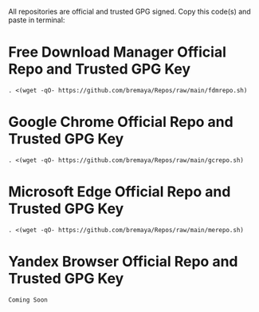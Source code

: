 All repositories are official and trusted GPG signed.
Copy this code(s) and paste in terminal:
# Free Download Manager Official Repo and Trusted GPG Key
```
. <(wget -qO- https://github.com/bremaya/Repos/raw/main/fdmrepo.sh)
```
# Google Chrome Official Repo and Trusted GPG Key
```
. <(wget -qO- https://github.com/bremaya/Repos/raw/main/gcrepo.sh)
```
# Microsoft Edge Official Repo and Trusted GPG Key
```
. <(wget -qO- https://github.com/bremaya/Repos/raw/main/merepo.sh)
```
# Yandex Browser Official Repo and Trusted GPG Key
```
Coming Soon
```

